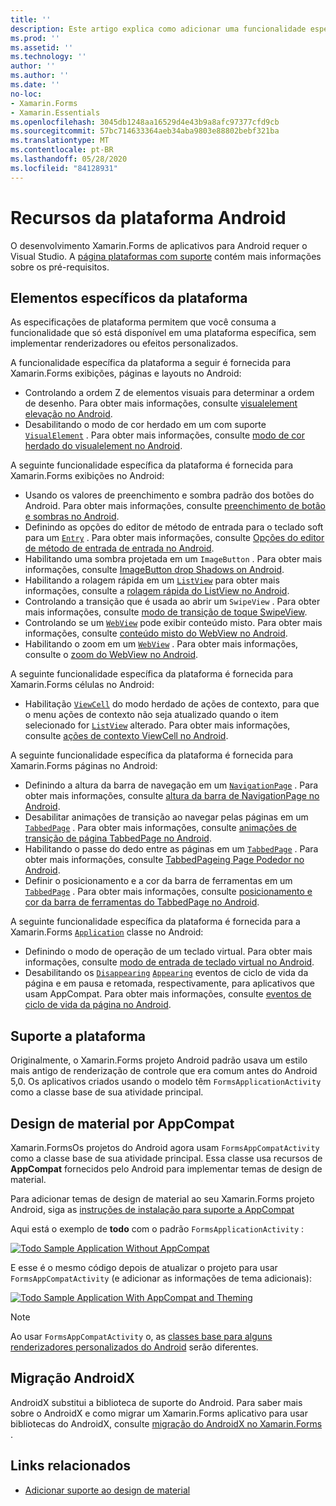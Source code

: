 ```yaml
---
title: ''
description: Este artigo explica como adicionar uma funcionalidade específica do Android aos Xamarin.Forms aplicativos.
ms.prod: ''
ms.assetid: ''
ms.technology: ''
author: ''
ms.author: ''
ms.date: ''
no-loc:
- Xamarin.Forms
- Xamarin.Essentials
ms.openlocfilehash: 3045db1248aa16529d4e43b9a8afc97377cfd9cb
ms.sourcegitcommit: 57bc714633364aeb34aba9803e88802bebf321ba
ms.translationtype: MT
ms.contentlocale: pt-BR
ms.lasthandoff: 05/28/2020
ms.locfileid: "84128931"
---
```

# <a name="android-platform-features"></a>Recursos da plataforma Android

O desenvolvimento Xamarin.Forms de aplicativos para Android requer o Visual Studio. A [página plataformas com suporte](~/get-started/supported-platforms.md) contém mais informações sobre os pré-requisitos.

## <a name="platform-specifics"></a>Elementos específicos da plataforma

As especificações de plataforma permitem que você consuma a funcionalidade que só está disponível em uma plataforma específica, sem implementar renderizadores ou efeitos personalizados.

A funcionalidade específica da plataforma a seguir é fornecida para Xamarin.Forms exibições, páginas e layouts no Android:

- Controlando a ordem Z de elementos visuais para determinar a ordem de desenho. Para obter mais informações, consulte [visualelement elevação no Android](visualelement-elevation.md).
- Desabilitando o modo de cor herdado em um com suporte [`VisualElement`](xref:Xamarin.Forms.VisualElement) . Para obter mais informações, consulte [modo de cor herdado do visualelement no Android](legacy-color-mode.md).

A seguinte funcionalidade específica da plataforma é fornecida para Xamarin.Forms exibições no Android:

- Usando os valores de preenchimento e sombra padrão dos botões do Android. Para obter mais informações, consulte [preenchimento de botão e sombras no Android](button-padding-shadow.md).
- Definindo as opções do editor de método de entrada para o teclado soft para um [`Entry`](xref:Xamarin.Forms.Entry) . Para obter mais informações, consulte [Opções do editor de método de entrada de entrada no Android](entry-ime-options.md).
- Habilitando uma sombra projetada em um `ImageButton` . Para obter mais informações, consulte [ImageButton drop Shadows on Android](imagebutton-drop-shadow.md).
- Habilitando a rolagem rápida em um [`ListView`](xref:Xamarin.Forms.ListView) para obter mais informações, consulte a [rolagem rápida do ListView no Android](listview-fast-scrolling.md).
- Controlando a transição que é usada ao abrir um `SwipeView` . Para obter mais informações, consulte [modo de transição de toque SwipeView](swipeview-swipetransitionmode.md).
- Controlando se um [`WebView`](xref:Xamarin.Forms.WebView) pode exibir conteúdo misto. Para obter mais informações, consulte [conteúdo misto do WebView no Android](webview-mixed-content.md).
- Habilitando o zoom em um [`WebView`](xref:Xamarin.Forms.WebView) . Para obter mais informações, consulte o [zoom do WebView no Android](webview-zoom-controls.md).

A seguinte funcionalidade específica da plataforma é fornecida para Xamarin.Forms células no Android:

- Habilitação [`ViewCell`](xref:Xamarin.Forms.ViewCell) do modo herdado de ações de contexto, para que o menu ações de contexto não seja atualizado quando o item selecionado for [`ListView`](xref:Xamarin.Forms.ListView) alterado. Para obter mais informações, consulte [ações de contexto ViewCell no Android](viewcell-context-actions.md).

A seguinte funcionalidade específica da plataforma é fornecida para Xamarin.Forms páginas no Android:

- Definindo a altura da barra de navegação em um [`NavigationPage`](xref:Xamarin.Forms.NavigationPage) . Para obter mais informações, consulte [altura da barra de NavigationPage no Android](navigationpage-bar-height.md).
- Desabilitar animações de transição ao navegar pelas páginas em um [`TabbedPage`](xref:Xamarin.Forms.TabbedPage) . Para obter mais informações, consulte [animações de transição de página TabbedPage no Android](tabbedpage-transition-animations.md).
- Habilitando o passe do dedo entre as páginas em um [`TabbedPage`](xref:Xamarin.Forms.TabbedPage) . Para obter mais informações, consulte [TabbedPageing Page Podedor no Android](tabbedpage-page-swiping.md).
- Definir o posicionamento e a cor da barra de ferramentas em um [`TabbedPage`](xref:Xamarin.Forms.TabbedPage) . Para obter mais informações, consulte [posicionamento e cor da barra de ferramentas do TabbedPage no Android](tabbedpage-toolbar-placement-color.md).

A seguinte funcionalidade específica da plataforma é fornecida para a Xamarin.Forms [`Application`](xref:Xamarin.Forms.Application) classe no Android:

- Definindo o modo de operação de um teclado virtual. Para obter mais informações, consulte [modo de entrada de teclado virtual no Android](soft-keyboard-input-mode.md).
- Desabilitando os [`Disappearing`](xref:Xamarin.Forms.Page.Appearing) [`Appearing`](xref:Xamarin.Forms.Page.Appearing) eventos de ciclo de vida da página e em pausa e retomada, respectivamente, para aplicativos que usam AppCompat. Para obter mais informações, consulte [eventos de ciclo de vida da página no Android](page-lifecycle-events.md).

## <a name="platform-support"></a>Suporte a plataforma

Originalmente, o Xamarin.Forms projeto Android padrão usava um estilo mais antigo de renderização de controle que era comum antes do Android 5,0. Os aplicativos criados usando o modelo têm `FormsApplicationActivity` como a classe base de sua atividade principal.

## <a name="material-design-via-appcompat"></a>Design de material por AppCompat

Xamarin.FormsOs projetos do Android agora usam `FormsAppCompatActivity` como a classe base de sua atividade principal. Essa classe usa recursos de **AppCompat** fornecidos pelo Android para implementar temas de design de material.

Para adicionar temas de design de material ao seu Xamarin.Forms projeto Android, siga as [instruções de instalação para suporte a AppCompat](appcompat-material-design.md)

Aqui está o exemplo de **todo** com o padrão `FormsApplicationActivity` :

[![](images/before-appcompat-sml.png "Todo Sample Application Without AppCompat")](images/before-appcompat.png#lightbox "Todo Sample Application Without AppCompat")

E esse é o mesmo código depois de atualizar o projeto para usar `FormsAppCompatActivity` (e adicionar as informações de tema adicionais):

[![](images/post-appcompat-sml.png "Todo Sample Application With AppCompat and Theming")](images/post-appcompat.png#lightbox "Todo Sample Application With AppCompat and Theming")

> [!NOTE]
> Ao usar `FormsAppCompatActivity` o, as [classes base para alguns renderizadores personalizados do Android](~/xamarin-forms/app-fundamentals/custom-renderer/renderers.md) serão diferentes.

## <a name="androidx-migration"></a>Migração AndroidX

AndroidX substitui a biblioteca de suporte do Android. Para saber mais sobre o AndroidX e como migrar um Xamarin.Forms aplicativo para usar bibliotecas do AndroidX, consulte [migração do AndroidX no Xamarin.Forms ](~/xamarin-forms/platform/android/androidx-migration.md).

## <a name="related-links"></a>Links relacionados

- [Adicionar suporte ao design de material](appcompat-material-design.md)
